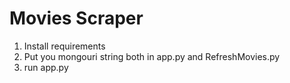 # Movies Scraper
1) Install requirements
2) Put you mongouri string both in app.py and RefreshMovies.py
3) run app.py
